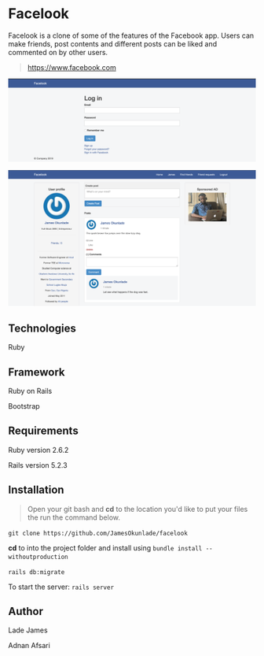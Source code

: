 # Facelook
Facelook is a clone of some of the features of the Facebook app. Users can make friends, post contents and different posts can be liked and commented on by other users.
> https://www.facebook.com

![facelook login](login.png "Facelook login")


![facelook home](home.png "Facelook home")

## Technologies
Ruby

## Framework
Ruby on Rails

Bootstrap

## Requirements
Ruby version 2.6.2

Rails version 5.2.3

## Installation
> Open your git bash and **cd** to the location you'd like to put your files the run the command below.

`git clone https://github.com/JamesOkunlade/facelook`

**cd** to into the project folder and install using `bundle install --withoutproduction`

`rails db:migrate`

To start the server: `rails server`


## Author
Lade James

Adnan Afsari
